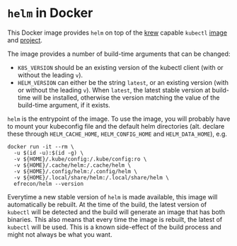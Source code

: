 # `helm` in Docker

This Docker image provides `helm` on top of the [krew] capable `kubectl`
[image][kubectl-image] and [project][kubectl-project].

  [krew]: https://krew.sigs.k8s.io/
  [kubectl-image]: https://hub.docker.com/r/efrecon/kubectl
  [kubectl-project]: https://github.com/efrecon/docker-images/tree/master/kubectl

The image provides a number of build-time arguments that can be changed:

* `K8S_VERSION` should be an existing version of the kubectl client (with or
  without the leading `v`).
* `HELM_VERSION` can either be the string `latest`, or an existing version (with
  or without the leading `v`). When `latest`, the latest stable version at
  build-time will be installed, otherwise the version matching the value of the
  build-time argument, if it exists.

`helm` is the entrypoint of the image. To use the image, you will probably have
to mount your kubeconfig file and the default helm directories (alt. declare
these through `HELM_CACHE_HOME`, `HELM_CONFIG_HOME` and `HELM_DATA_HOME`), e.g.

```shell
docker run -it --rm \
  -u $(id -u):$(id -g) \
  -v ${HOME}/.kube/config:/.kube/config:ro \
  -v ${HOME}/.cache/helm:/.cache/helm \
  -v ${HOME}/.config/helm:/.config/helm \
  -v ${HOME}/.local/share/helm:/.local/share/helm \
  efrecon/helm --version
```

Everytime a new stable version of `helm` is made available, this image will
automatically be rebuilt. At the time of the build, the latest version of
`kubectl` will be detected and the build will generate an image that has both
binaries. This also means that every time the image is rebuilt, the latest of
`kubectl` will be used. This is a known side-effect of the build process and
might not always be what you want.
